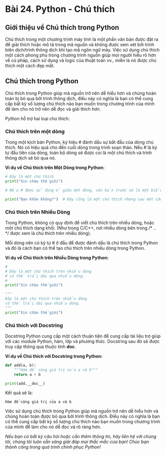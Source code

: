 # Bài 24. Python - Chú thích

## Giới thiệu về Chú thích trong Python

Chú thích trong một chương trình máy tính là một phần văn bản được đặt ra để giải thích hoặc mô tả trong mã nguồn và không được xem xét bởi trình biên dịch/trình thông dịch khi tạo mã ngôn ngữ máy. Việc sử dụng chú thích một cách phong phú trong chương trình nguồn giúp mọi người hiểu rõ hơn về cú pháp, cách sử dụng và logic của thuật toán vv., miễn là nó được chú thích một cách đẹp mắt.

## Chú thích trong Python

Chú thích trong Python giúp mã nguồn trở nên dễ hiểu hơn và chúng hoàn toàn bị bỏ qua bởi trình thông dịch, điều này có nghĩa là bạn có thể cung cấp bất kỳ số lượng chú thích nào bạn muốn trong chương trình của mình để làm cho nó trở nên dễ đọc và giải thích hơn.

Python hỗ trợ hai loại chú thích:

### Chú thích trên một dòng

Trong một kịch bản Python, ký hiệu # đánh dấu sự bắt đầu của dòng chú thích. Nó có hiệu quả cho đến cuối dòng trong trình soạn thảo. Nếu # là ký tự đầu tiên của dòng, toàn bộ dòng sẽ được coi là một chú thích và trình thông dịch sẽ bỏ qua nó.

**Ví dụ về Chú thích trên Một Dòng trong Python:**

```python
# Đây là một chú thích
print("Xin chào thế giới")

# Nếu # được sử dụng ở giữa một dòng, văn bản trước nó là một biểu thức Python hợp lệ, trong khi văn bản sau nó được coi là chú thích.

print("Bạn khỏe không?")  # Đây cũng là một chú thích nhưng sau một câu lệnh.
```

### Chú thích trên Nhiều Dòng

Trong Python, không có quy định để viết chú thích trên nhiều dòng, hoặc một chú thích dạng khối. (Như trong C/C++, nơi nhiều dòng bên trong /* .. */ được xem là chú thích trên nhiều dòng).

Mỗi dòng nên có ký tự # ở đầu để được đánh dấu là chú thích trong Python và đó là cách bạn có thể tạo chú thích trên nhiều dòng trong Python.

**Ví dụ về Chú thích trên Nhiều Dòng trong Python:**

```python
#
# Đây là một chú thích trên nhiều dòng
# có thể trải dài qua nhiều dòng.
#
print("Xin chào thế giới")

"""
Đây là một chú thích trên nhiều dòng
có thể trải dài qua nhiều dòng.
"""
print("Xin chào thế giới")
```

### Chú thích với Docstring

Docstring Python cung cấp một cách thuận tiện để cung cấp tài liệu trợ giúp với các module Python, hàm, lớp và phương thức. Docstring sau đó sẽ được truy cập thông qua thuộc tính __doc__.

**Ví dụ về Chú thích với Docstring trong Python:**

```python
def add(a, b):
    """Hàm để cộng giá trị của a và b"""
    return a + b

print(add.__doc__)
```

Kết quả sẽ là:

```
Hàm để cộng giá trị của a và b
```

Việc sử dụng chú thích trong Python giúp mã nguồn trở nên dễ hiểu hơn và chúng hoàn toàn được bỏ qua bởi trình thông dịch. Điều này có nghĩa là bạn có thể cung cấp bất kỳ số lượng chú thích nào bạn muốn trong chương trình của mình để làm cho nó dễ đọc và rõ ràng hơn.

*Nếu bạn có bất kỳ câu hỏi hoặc cần thêm thông tin, hãy liên hệ với chúng tôi, chúng tôi luôn sẵn sàng giải đáp mọi thắc mắc của bạn! Chúc bạn thành công trong quá trình chinh phục Python!*
